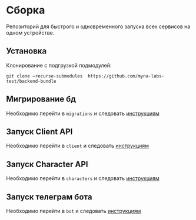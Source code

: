 # Сборка
Репозиторий для быстрого и одновременного запуска всех сервисов на одном устройстве.

## Установка
Клонирование с подгрузкой подмодулей:
```shell
git clone –recurse-submodules  https://github.com/myna-labs-test/backend-bundle
```

## Мигрирование бд
Необходимо перейти в `migrations` и следовать [инструкциям](migrations/README.md)
## Запуск Client API
Необходимо перейти в `client` и следовать [инструкциям](client/README.md)
## Запуск Character API
Необходимо перейти в `characters` и следовать [инструкциям](characters/README.md)
## Запуск телеграм бота
Необходимо перейти в `bot` и следовать [инструкциям](bot/README.md)